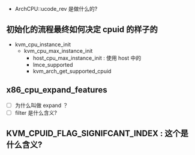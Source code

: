 - ArchCPU::ucode_rev 是做什么的?

## 初始化的流程最终如何决定 cpuid 的样子的
- kvm_cpu_instance_init
  - kvm_cpu_max_instance_init
    - host_cpu_max_instance_init : 使用 host 中的
    - lmce_supported
    - kvm_arch_get_supported_cpuid

## x86_cpu_expand_features

- [ ] 为什么叫做 expand ？
- [ ] filter 是什么含义?

## KVM_CPUID_FLAG_SIGNIFCANT_INDEX : 这个是什么含义?
